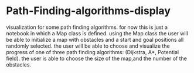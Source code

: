 # Path-Finding-algorithms-display
visualization for some path finding algorithms.
for now this is just a notebook in which a Map class is defined.
using the Map class the user will be able to initialize a map with obstacles and a start and goal positions all randomly selected.
the user will be able to choose and visualize the progress of one of three path finding algorithms: (Dijkstra, A*, Potential field).
the user is able to choose the size of the map,and the number of the obstacles.

